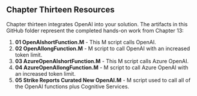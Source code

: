 ## Chapter Thirteen Resources

Chapter thirteen integrates OpenAI into your solution. The artifacts in this GitHub folder represent the completed hands-on work from Chapter 13:

1. **01 OpenAIshortFunction.M** - This M script calls OpenAI.
2. **02 OpenAIlongFunction.M** - M script to call OpenAI with an increased token limit.
3. **03 AzureOpenAIshortFunction.M** - This M script calls Azure OpenAI.
4. **04 AzureOpenAIlongFunction.M** - M script to call Azure OpenAI with an increased token limit.
5. **05 Strike Reports Curated New OpenAI.M** - M script used to call all of the OpenAI functions plus Cognitive Services.

